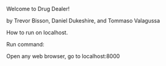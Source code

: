 Welcome to Drug Dealer!

by Trevor Bisson, Daniel Dukeshire, and Tommaso Valagussa

How to run on localhost.

Run command: 

Open any web browser, go to localhost:8000
